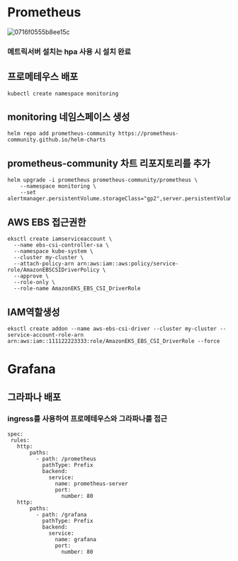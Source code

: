 # Prometheus

![0716f0555b8ee15c](https://github.com/jominjun94/EKS-Project/assets/72008472/4de11f8c-a987-45af-8ae2-ed56ee98815b)

### 메트릭서버 설치는 hpa 사용 시 설치 완료

## 프로메테우스 배포
```
kubectl create namespace monitoring
```
## monitoring 네임스페이스 생성
```
helm repo add prometheus-community https://prometheus-community.github.io/helm-charts
```

## prometheus-community 차트 리포지토리를 추가
```
helm upgrade -i prometheus prometheus-community/prometheus \
    --namespace monitoring \
    --set alertmanager.persistentVolume.storageClass="gp2",server.persistentVolume.storageClass="gp2"
```

## AWS EBS 접근권한
```
eksctl create iamserviceaccount \
  --name ebs-csi-controller-sa \
  --namespace kube-system \
  --cluster my-cluster \
  --attach-policy-arn arn:aws:iam::aws:policy/service-role/AmazonEBSCSIDriverPolicy \
  --approve \
  --role-only \
  --role-name AmazonEKS_EBS_CSI_DriverRole
  ```
  ## IAM역할생성 
  ```
  eksctl create addon --name aws-ebs-csi-driver --cluster my-cluster --service-account-role-arn arn:aws:iam::111122223333:role/AmazonEKS_EBS_CSI_DriverRole --force
  ```

# Grafana

## 그라파나 배포
### ingress를 사용하여 프로메테우스와 그라파나를 접근
 
 ```
spec:
  rules:
    http:
        paths:
          - path: /prometheus
            pathType: Prefix
            backend:
              service:
                name: prometheus-server
                port:
                  number: 80
    http:
        paths:
          - path: /grafana
            pathType: Prefix
            backend:
              service:
                name: grafana
                port:
                  number: 80

```

